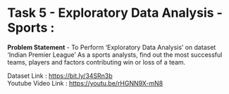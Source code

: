 # Task 5 - Exploratory Data Analysis - Sports : 
**Problem Statement** - To Perform ‘Exploratory Data Analysis’ on dataset ‘Indian Premier League’ As a sports analysts, find out the most successful teams, players and factors contributing win or loss of a team.

Dataset Link : https://bit.ly/34SRn3b
<br>
Youtube Video Link : https://youtu.be/rHGNN9X-mN8
